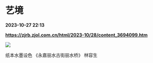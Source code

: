 # 艺境

**2023-10-27 22:13**

**https://zjrb.zjol.com.cn/html/2023-10/28/content_3694099.htm**

![](https://zjrb.zjol.com.cn/images/2023-10/28/zjrb2023102800007v03b003.jpg)

纸本水墨设色 《永嘉丽水古街丽水桥》 林容生